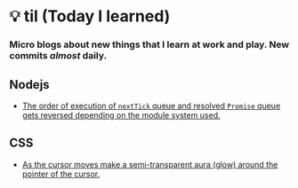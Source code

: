 # 💡 til (Today I learned)

### Micro blogs about new things that I learn at work and play. New commits _almost_ daily. 

## Nodejs
- [The order of execution of `nextTick` queue and resolved `Promise` queue gets reversed depending on the module system used.](nodejs%2Feventloop-commonjs-vs-esm.md)

## CSS
- [As the cursor moves make a semi-transparent aura (glow) around the pointer of the cursor.](css%2Fcursor-aura.md)
